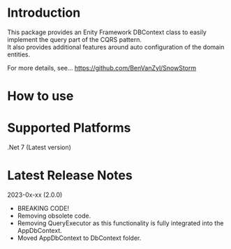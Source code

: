 # Introduction 

This package provides an Enity Framework DBContext class to easily implement the query part of the CQRS pattern.  
It also provides additional features around auto configuration of the domain entities.

For more details, see...
https://github.com/BenVanZyl/SnowStorm

# How to use

# Supported Platforms
.Net 7 (Latest version)

# Latest Release Notes

2023-0x-xx (2.0.0)
 - BREAKING CODE!
 - Removing obsolete code.
 - Removing QueryExecutor as this functionality is fully integrated into the AppDbContext.
 - Moved AppDbContext to DbContext folder.

